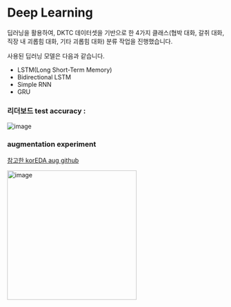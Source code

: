# Deep Learning 

딥러닝을 활용하여, DKTC 데이터셋을 기반으로 한 4가지 클래스(협박 대화, 갈취 대화, 직장 내 괴롭힘 대화, 기타 괴롭힘 대화) 분류 작업을 진행했습니다.   

사용된 딥러닝 모델은 다음과 같습니다.
- LSTM(Long Short-Term Memory)
- Bidirectional LSTM
- Simple RNN
- GRU

### 리더보드 test accuracy : 

![image](https://github.com/Eunssong/DLTON_NLP_DKTC/assets/124979889/73e699bd-cc1b-4778-b88d-1897431647fa)

### augmentation experiment
[참고한 korEDA aug github](https://github.com/catSirup/KorEDA/blob/master/README.md)

<img width="300" alt="image" src="https://github.com/Eunssong/DLTHON_NLP_DKTC/assets/124979889/ffebb1ed-9d0c-4ecc-85d8-bffd84740f67">
